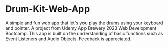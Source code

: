 # Drum-Kit-Web-App
A simple and fun web app that let's you play the drums using your keyboard and pointer.
A project from Udemy App Brewery 2023 Web Development Bootcamp. This app is built on the understanding of basic functions such as Event Listeners and Audio Objects.
Feedback is appreciated.